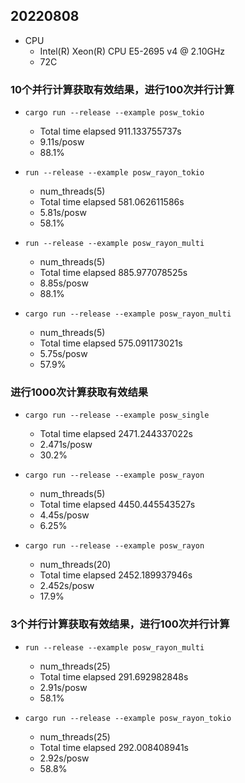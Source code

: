 ## 20220808
- CPU
    - Intel(R) Xeon(R) CPU E5-2695 v4 @ 2.10GHz
    - 72C
### 10个并行计算获取有效结果，进行100次并行计算

- ``cargo run --release --example posw_tokio``
    - Total time elapsed  911.133755737s
    - 9.11s/posw
    - 88.1%

- ``run --release --example posw_rayon_tokio``
    - num_threads(5)
    - Total time elapsed  581.062611586s
    - 5.81s/posw
    - 58.1%

- ``run --release --example posw_rayon_multi``
    - num_threads(5)
    - Total time elapsed  885.977078525s
    - 8.85s/posw
    - 88.1%

- ``cargo run --release --example posw_rayon_multi``
    - num_threads(5)
    - Total time elapsed  575.091173021s
    - 5.75s/posw
    - 57.9%


### 进行1000次计算获取有效结果

- ``cargo run --release --example posw_single``
    - Total time elapsed  2471.244337022s
    - 2.471s/posw
    - 30.2%

- ``cargo run --release --example posw_rayon``
    - num_threads(5)
    - Total time elapsed  4450.445543527s
    - 4.45s/posw
    - 6.25%

- ``cargo run --release --example posw_rayon``
    - num_threads(20)
    - Total time elapsed  2452.189937946s
    - 2.452s/posw
    - 17.9%

### 3个并行计算获取有效结果，进行100次并行计算
- ``run --release --example posw_rayon_multi``
    - num_threads(25)
    - Total time elapsed  291.692982848s
    - 2.91s/posw
    - 58.1%

- ``cargo run --release --example posw_rayon_tokio``
    - num_threads(25)
    - Total time elapsed  292.008408941s
    - 2.92s/posw
    - 58.8%